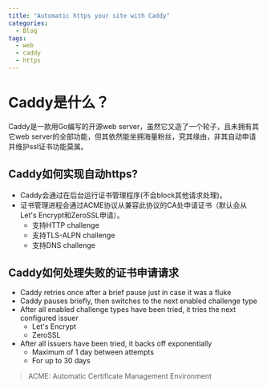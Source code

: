 ```yaml
---
title: "Automatic https your site with Caddy"
categories:
  - Blog
tags:
  - web
  - caddy
  - https
---
```

# Caddy是什么？
Caddy是一款用Go编写的开源web server，虽然它又造了一个轮子，且未拥有其它web server的全部功能，但其依然能坐拥海量粉丝，究其缘由，非其自动申请并维护ssl证书功能莫属。

## Caddy如何实现自动https?
- Caddy会通过在后台运行证书管理程序(不会block其他请求处理)。
- 证书管理进程会通过ACME协议从兼容此协议的CA处申请证书（默认会从Let's Encrypt和ZeroSSL申请）。
  - 支持HTTP challenge
  - 支持TLS-ALPN challenge
  - 支持DNS challenge

## Caddy如何处理失败的证书申请请求
- Caddy retries once after a brief pause just in case it was a fluke
- Caddy pauses briefly, then switches to the next enabled challenge type
- After all enabled challenge types have been tried, it tries the next configured issuer
  - Let's Encrypt
  - ZeroSSL
- After all issuers have been tried, it backs off exponentially
  - Maximum of 1 day between attempts
  - For up to 30 days

> ACME: Automatic Certificate Management Environment
